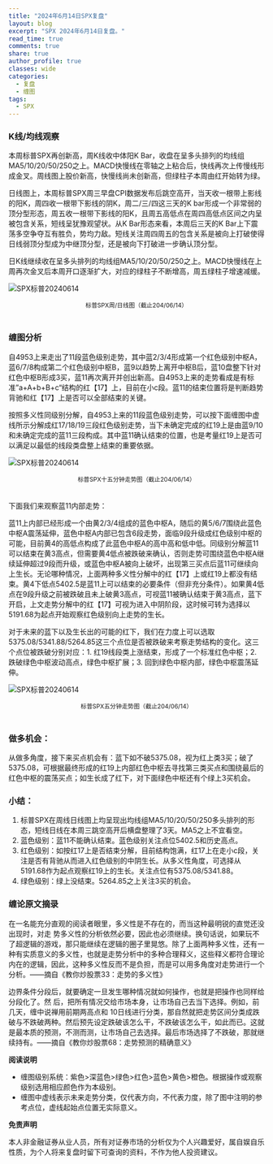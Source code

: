 ```yaml
---
title: "2024年6月14日SPX复盘"
layout: blog
excerpt: "SPX 2024年6月14日复盘。"
read_time: true
comments: true
share: true
author_profile: true
classes: wide
categories:
  - 复盘
  - 缠图
tags:
  - SPX
---
```


### K线/均线观察

本周标普SPX再创新高，周K线收中体阳K Bar，收盘在呈多头排列的均线组MA5/10/20/50/250之上。MACD快慢线在零轴之上粘合后，快线再次上传慢线形成金叉。周线图上股价新高，快慢线尚未创新高，但绿柱子本周由红开始转为绿。

日线图上，本周标普SPX周三早盘CPI数据发布后跳空高开，当天收一根带上影线的阳K，周四收一根带下影线的阴K，周二/三/四这三天的K bar形成一个非常弱的顶分型形态，周五收一根带下影线的阳K，且周五高低点在周四高低点区间之内呈被包含关系，短线呈犹豫观望状。从K Bar形态来看，本周后三天的K Bar上下震荡多空争夺互有胜负，势均力敌。短线关注周四周五的包含关系是被向上打破使得日线弱顶分型成为中继顶分型，还是被向下打破进一步确认顶分型。

日K线继续收在呈多头排列的均线组MA5/10/20/50/250之上。MACD快慢线在上周再次金叉后本周开口逐渐扩大，对应的绿柱子不断增高，周五绿柱子增速减缓。

![SPX标普20240614](https://file.olim.in/img/2024/2024-06-14-SPX-j.jpg)
<small><center>标普SPX周/日线图（截止204/06/14）</center></small>　

### 缠图分析

自4953上来走出了11段蓝色级别走势，其中蓝2/3/4形成第一个红色级别中枢A，蓝6/7/8构成第二个红色级别中枢B，蓝9以趋势上离开中枢B后，蓝10盘整下针对红色中枢B形成3买，蓝11再次离开并创出新高。自4953上来的走势看成是有标准”a+A+b+B+c“结构的红【17】上，目前在小c段。蓝11的结束位置将是判断趋势背驰和红【17】上是否可以全部结束的关键。

按照多义性同级别分解，自4953上来的11段蓝色级别走势，可以按下面缠图中虚线所示分解成红17/18/19三段红色级别走势，当下未确定完成的红19上是由蓝9/10和未确定完成的蓝11三段构成。其中蓝11确认结束的位置，也是考量红19上是否可以满足以最低的线段类盘整上结束的重要依据。

![SPX标普20240614](https://file.olim.in/img/2024/2024-06-14-SPX-15minute.png)
<small><center>标普SPX十五分钟走势图（截止204/06/14）</center></small>　

下面我们来观察蓝11内部走势：

蓝11上内部已经形成一个由黄2/3/4组成的蓝色中枢A，随后的黄5/6/7围绕此蓝色中枢A震荡延伸，蓝色中枢A内部已包含6段走势，面临9段升级成红色级别中枢的可能，目前黄4的高低点构成了此蓝色中枢A的高中高和低中低。同级别分解蓝11可以结束在黄3高点，但需要黄4低点被跌破来确认，否则走势可围绕蓝色中枢A继续延伸超过9段而升级，或蓝色中枢A被向上破坏，出现第三买点后蓝11可继续向上生长。无论哪种情况，上面两种多义性分解中的红【17】上或红19上都没有结束。黄4下低点5402.5是蓝11上可以结束的必要条件（但非充分条件）。如果黄4低点在9段升级之前被跌破且未上破黄3高点，可视蓝11被确认结束于黄3高点，蓝下开启，上文走势分解中的红【17】可视为进入中阴阶段，这时候可转为选择以5191.68为起点开始观察红色级别向上走势的生长。

对于未来的蓝下以及生长出的可能的红下，我们在力度上可以选取5375.08/5341.88/5264.85这三个点位是否被跌破来考察走势结构的变化。这三个点位被跌破分别对应：1. 红19线段类上涨结束，形成了一个标准红色中枢；2. 跌破绿色中枢波动高点，绿色中枢扩展；3. 回到绿色中枢内部，绿色中枢震荡延伸。

![SPX标普20240614](https://file.olim.in/img/2024/2024-06-14-SPX-5minute.png)
<small><center>标普SPX五分钟走势图（截止204/06/14）</center></small>　

### 做多机会：

从做多角度，接下来买点机会有：蓝下如不破5375.08，视为红上类3买；破了5375.08，可根据最终形成的红19上内部红色中枢去寻找第三类买点和围绕最后的红色中枢的震荡买点；如生长成了红下，对下面绿色中枢还有个绿上3买机会。

### 小结：

1. 标普SPX在周线日线图上均呈现出均线组MA5/10/20/50/250多头排列的形态，短线日线在本周三跳空高开后横盘整理了3天。MA5之上不宜看空。
2. 蓝色级别：蓝11不能确认结束。蓝色级别关注点位5402.5和历史高点。
3. 红色级别：如按红17上是否结束分解，目前结构饱满，红17上在走小c段，关注是否有背驰从而进入红色级别的中阴生长。从多义性角度，可选择从5191.68作为起点观察红19上的生长。关注点位有5375.08/5341.88。
4. 绿色级别：绿上没结束。5264.85之上关注3买的机会。

### 缠论原文摘录

在一名能充分直观的阅读者眼里，多义性是不存在的，而当这种最明锐的直觉还没出现时，对走
势多义性的分析依然必要，因此也必须继续。换句话说，如果玩不了超逻辑的游戏，那只能继续在逻辑的圈子里晃悠。除了上面两种多义性，还有一种有实质意义的多义性，也就是走势分析中的多种合理释义，这些释义都符合理论内在的逻辑，因此，这种多义性反而不是负担，而是可以用多角度对走势进行一个分析。——摘自《教你炒股票33：走势的多义性》

边界条件分段后，就要确定一旦发生哪种情况就如何操作，也就是把操作也同样给分段化了。然
后，把所有情况交给市场本身，让市场自己去当下选择。例如，前几天，缠中说禅用前期两高点和 10日线进行分类，那自然就把走势区间分类成跌破与不跌破两种。然后预先设定跌破该怎么干，不跌破该怎么干，如此而已。这就是最本质的预测，不测而测，让市场自己去选择。最后市场选择了不跌破，那就继续持有。——摘自《教你炒股票68：走势预测的精确意义》

**阅读说明**

* 缠图级别系统：紫色>深蓝色>绿色>红色>蓝色>黄色>橙色。根据操作或观察级别选用相应颜色作为本级别。
* 缠图中虚线表示未来走势分类，仅代表方向，不代表力度，除了图中注明的参考点位，虚线起始点位置无实际意义。

**免责声明** 

本人非金融证券从业人员，所有对证券市场的分析仅为个人兴趣爱好，属自娱自乐性质，为个人将来复盘时留下可查询的资料，不作为他人投资建议。

